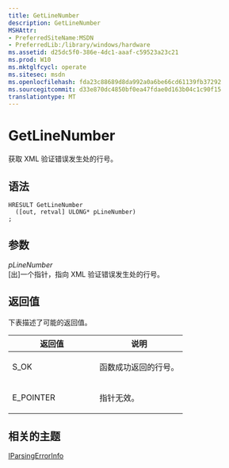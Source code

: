 ```yaml
---
title: GetLineNumber
description: GetLineNumber
MSHAttr:
- PreferredSiteName:MSDN
- PreferredLib:/library/windows/hardware
ms.assetid: d25dc5f0-386e-4dc1-aaaf-c59523a23c21
ms.prod: W10
ms.mktglfcycl: operate
ms.sitesec: msdn
ms.openlocfilehash: fda23c88689d8da992a0a6be66cd61139fb37292
ms.sourcegitcommit: d33e870dc4850bf0ea47fdae0d163b04c1c90f15
translationtype: MT
---
```

# <a name="getlinenumber"></a>GetLineNumber


获取 XML 验证错误发生处的行号。

## <a name="syntax"></a>语法


``` syntax
HRESULT GetLineNumber
  ([out, retval] ULONG* pLineNumber)
;
```

## <a name="parameters"></a>参数


<a href="" id="plinenumber"></a>*pLineNumber*  
\[出\]一个指针，指向 XML 验证错误发生处的行号。

## <a name="return-value"></a>返回值


下表描述了可能的返回值。

<table>
<colgroup>
<col width="50%" />
<col width="50%" />
</colgroup>
<thead>
<tr class="header">
<th>返回值</th>
<th>说明</th>
</tr>
</thead>
<tbody>
<tr class="odd">
<td><p>S_OK</p></td>
<td><p>函数成功返回的行号。</p></td>
</tr>
<tr class="even">
<td><p>E_POINTER</p></td>
<td><p>指针无效。</p></td>
</tr>
</tbody>
</table>

 

## <a name="related-topics"></a>相关的主题


[IParsingErrorInfo](iparsingerrorinfo.md)

 

 







